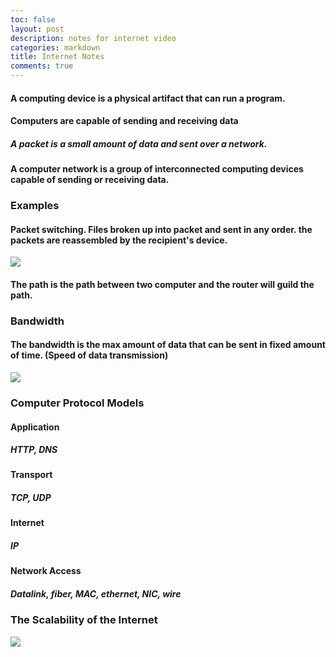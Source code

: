 ```yaml
---
toc: false
layout: post
description: notes for internet video
categories: markdown
title: Internet Notes
comments: true
---
```


#### A computing device is a physical artifact that can run a program.

#### Computers are capable of sending and receiving data

##### A packet is a small amount of data and sent over a network.

#### A computer network is a group of interconnected computing devices capable of sending or receiving data.

### Examples
#### Packet switching. Files broken up into packet and sent in any order. the packets are reassembled by the recipient's device.

![](vscode-remote://wsl%2Bubuntu-20.04/home/antony/antony-s-fastpage/images/packetswitching.png)

#### The path is the path between two computer and the router will guild the path.

### Bandwidth
#### The bandwidth is the max amount of data that can be sent in fixed amount of time. (Speed of data transmission)

![](vscode-remote://wsl%2Bubuntu-20.04/home/antony/antony-s-fastpage/images/internetvocab.png)

### Computer Protocol Models

#### Application
##### HTTP, DNS
#### Transport
##### TCP, UDP
#### Internet
##### IP
#### Network Access
##### Datalink, fiber, MAC, ethernet, NIC, wire

### The Scalability of the Internet
![](vscode-remote://wsl%2Bubuntu-20.04/home/antony/antony-s-fastpage/images/scalability.png)